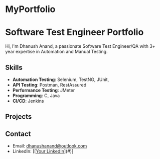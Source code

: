 # MyPortfolio
# Software Test Engineer Portfolio

Hi, I'm Dhanush Anand, a passionate Software Test Engineer/QA with 3+ year expertise in Automation and Manual Testing.

## Skills
- **Automation Testing**: Selenium, TestNG, JUnit, 
- **API Testing**: Postman, RestAssured
- **Performance Testing**: JMeter
- **Programming**: C, Java
- **CI/CD**: Jenkins

## Projects


## Contact
- Email: dhanushanand@outlook.com
- LinkedIn: [[[Your LinkedIn](https://www.linkedin.com/in/dhanushanand)](#)]

